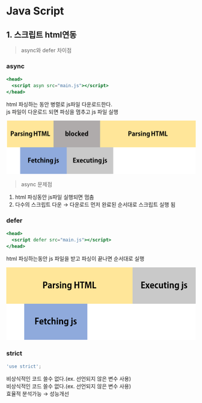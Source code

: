 # Java Script

## 1. 스크립트 html연동
> async와 defer 차이점
### async
```jsx
<head>
  <script asyn src="main.js"></script>
</head>
```

html 파싱하는 동안 병렬로 js파일 다운로드한다.  
js 파일이 다운로드 되면 파싱을 멈추고 js 파일 실행

![image1](./image/image1.png)
> async 문제점
1. html 파싱동안 js파일 실행되면 멈춤
2. 다수의 스크립트 다운 → 다운로드 먼저 완료된 순서대로 스크립트 실행 됨


### defer
```jsx
<head>
  <script defer src="main.js"></script>
</head>
```
html 파싱하는동안 js 파일을 받고 파싱이 끝나면 순서대로 실행

![image2](./image/image2.png)
### strict
```jsx
'use strict';
```

비상식적인 코드 쓸수 없다.(ex. 선언되지 않은 변수 사용)  
비상식적인 코드 쓸수 없다.(ex. 선언되지 않은 변수 사용)  
효율적 분석가능 → 성능개선
